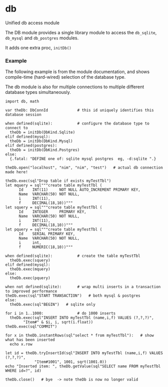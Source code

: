 # db
Unified db access module

The DB module provides a single library module to access the ``db_sqlite``, ``db_mysql`` and ``db_postgres`` modules.

It adds one extra proc, ``initDb()``

### Example
The following example is from the module documentation, and shows compile-time (hard-wired) selection of the database type.

The db module is also for multiple connections to multiple different database types simultaneously.

```
import db, math

var theDb: DbConnId             # this id uniquely identifies this database session

when defined(sqlite):           # configure the database type to connect to
  theDb = initDb(DbKind.Sqlite)
elif defined(mysql):
  theDb = initDb(DbKind.Mysql)
elif defined(postgres):
  theDb = initDb(DbKind.Postgres)
else:
  {.fatal: "DEFINE one of: sqlite mysql postgres  eg, -d:sqlite ".}

theDb.open("localhost", "nim", "nim", "test")   # actual db connection made here!

theDb.exec(sql"Drop table if exists myTestTbl")
let mquery = sql"""create table myTestTbl (
      Id    INT(11)     NOT NULL AUTO_INCREMENT PRIMARY KEY,
      Name  VARCHAR(50) NOT NULL,
      i     INT(11),
      f     DECIMAL(18,10))"""
let squery = sql"""create table myTestTbl (
      Id    INTEGER     PRIMARY KEY,
      Name  VARCHAR(50) NOT NULL,
      i     INT(11),
      f     DECIMAL(18,10))"""
let pquery = sql"""create table myTestTbl (
      Id    SERIAL PRIMARY KEY,
      Name  VARCHAR(50) NOT NULL,
      i     int,
      f     NUMERIC(18,10))"""

when defined(sqlite):           # create the table myTestTbl
  theDb.exec(squery)
elif defined(mysql):
  theDb.exec(mquery)
else:
  theDb.exec(pquery)

when not defined(sqlite):       # wrap multi inserts in a transaction to improved performance
theDb.exec(sql"START TRANSACTION")   # both mysql & postgres
else:
  theDb.exec(sql"BEGIN")   # sqlite only

for i in 1..1000:               # do 1000 inserts
  theDb.exec(sql"INSERT INTO myTestTbl (name,i,f) VALUES (?,?,?)",
        "Item#" & $i, i, sqrt(i.float))
theDb.exec(sql"COMMIT")

for x in theDb.instantRows(sql"select * from myTestTbl"):   # show what has been inserted
  echo x.row

let id = theDb.tryInsertId(sql"INSERT INTO myTestTbl (name,i,f) VALUES (?,?,?)",
             "Item#1001", 1001, sqrt(1001.0))
echo "Inserted item: ", theDb.getValue(sql"SELECT name FROM myTestTbl WHERE id=?", id)

theDb.close()   # bye  -> note theDb is now no longer valid
```
